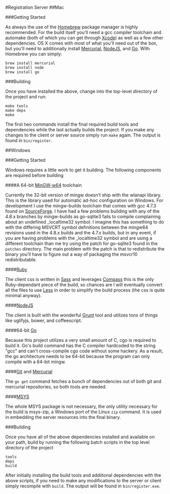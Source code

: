 #Registration Server
##Mac

###Getting Started

As always the use of the [Homebrew](brew.sh) package manager is highly recommended. For the build itself you'll need a gcc compiler toolchain and automake (both of which you can get through [Xcode](developer.apple.com/xcode)) as well as a few other dependencies. OS X comes with most of what you'll need out of the box, but you'll need to additionally install [Mercurial](mercurial.selenic.com), [NodeJS](nodejs.org), and [Go](golang.org). With Homebrew you can simply:

	brew install mercurial
	brew install node
	brew install go

###Building

Once you have installed the above, change into the top-level directory of the project and run:

	make tools
	make deps
	make

The first two commands install the final required build tools and dependencies while the last actually builds the project. If you make any changes to the client or server source simply run `make` again. The output is found in `bin/register`.

##Windows

###Getting Started

Windows requires a little work to get it building. The following components are required before building

####A 64-bit [MinGW-w64](mingw-w64.sourceforge.net) toolchain

Currently the 32-bit version of mingw doesn't ship with the wlanapi library. This is the library used for automatic ad-hoc configuration on Windows. For development I use the mingw-builds toolchain that comes with gcc 4.7.3 found on [SourceForge](http://sourceforge.net/projects/mingwbuilds/files/host-windows/releases/4.7.3/64-bit/threads-posix/sjlj/x64-4.7.3-release-posix-sjlj-rev1.7z). I have had a few problems building with any of the 4.8.x branches by mingw-builds as go-sqlite3 fails to compile complaining about an undefined _localtime32 symbol. I imagine this has something to do with the differing MSVCRT symbol definitions between the mingw64 revisions used in the 4.8.x builds and the 4.7.x builds, but in any event, if you are having problems with the _localtime32 symbol and are using a different toolchain than me try using the patch for go-sqlite3 found in the `patches` directory. The main problem with the patch is that to redistribute the binary you'll have to figure out a way of packaging the msvcr10 redistributable.

####[Ruby](www.ruby-lang.org)

The client css is written in [Sass](sass-lang.com) and leverages [Compass](http://compass-style.org/) this is the only Ruby-dependant piece of the build, so chances are I will eventually convert all the files to use [Less](lesscss.org) in order to simplify the build process (the css is quite minimal anyway).

####[NodeJS](nodejs.org)

The client is built with the wonderful [Grunt](gruntjs.com) tool and utilizes tons of things like uglifyjs, bower, and coffeescript.

####64-bit [Go](golang.org)

Because this project utilizes a very small amount of C, cgo is required to build it. Go's build command has the C compiler hardcoded to the string "gcc" and can't cross-compile cgo code without some hackery. As a result, the go architecture needs to be 64-bit because the program can only compile with a 64-bit mingw.

####[Git](git-scm.com) and [Mercurial](mercurial.selenic.com)

The `go get` command fetches a bunch of dependencies out of both git and mercurial repositories, so both tools are needed.

####[MSYS](http://www.mingw.org/wiki/MSYS)

The whole MSYS package is not necessary, the only utility necessary for the build is msys-zip, a Windows port of the Linux `zip` command. It is used in embedding the server resources into the final binary.

###Building

Once you have all of the above dependencies installed and available on your path, build by running the following batch scripts in the top level directory of the project

	tools
	deps
	build

After initially installing the build tools and addiitonal dependencies with the above scripts, if you need to make any modifications to the server or client simply recompile with `build`. The output will be found in `bin/register.exe`.